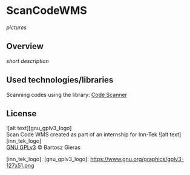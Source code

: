# ScanCodeWMS

*pictures*

## Overview
*short description*

## Used technologies/libraries

Scanning codes using the library: [Code Scanner](https://github.com/yuriy-budiyev/code-scanner)

## License

![alt text][gnu_gplv3_logo]\
Scan Code WMS created as part of an internship for Inn-Tek ![alt text][inn_tek_logo]\
[GNU GPLv3](../LICENSE) © Bartosz Gieras


[inn_tek_logo]: 
[gnu_gplv3_logo]: https://www.gnu.org/graphics/gplv3-127x51.png

